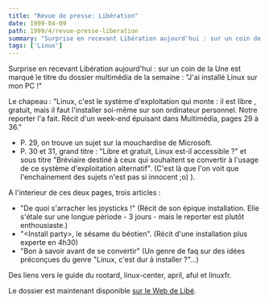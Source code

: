 ```yaml
---
title: "Revue de presse: Libération"
date: 1999-04-09
path: 1999/4/revue-presse-liberation
summary: "Surprise en recevant Libération aujourd'hui : sur un coin de la Une est marqué le titre du dossier multimédia de la semaine : \"J'ai installé Linux sur mon PC !\" Le chapeau : \"Linux, c'est le système d'exploitation qui monte : il est libre , gratuit, mais il faut l'installer soi-même sur son ordinateur personnel."
tags: ['Linux']
---
```


<P>Surprise en recevant Libération aujourd'hui : sur un coin de la Une est
marqué le titre du dossier multimédia de la semaine : "J'ai installé
Linux sur mon PC !"</P>

<P>Le chapeau : "Linux, c'est le système d'exploitation qui monte : il est
libre , gratuit, mais il faut l'installer soi-même sur son ordinateur
personnel. Notre reporter l'a fait. Récit d'un week-end épuisant dans
Multimédia, pages 29 à 36."</P>

<UL>

<LI>P. 29, on trouve un sujet sur la mouchardise de Microsoft.
<LI>P. 30 et 31, grand titre :  "Libre et gratuit, Linux est-il accessible
?" et sous titre "Bréviaire destiné à ceux qui souhaitent se convertir à
l'usage de ce système d'exploitation alternatif". (C'est là que l'on
voit que l'enchainement des sujets n'est pas si innocent ;o) ).
</UL>

<P>A l'interieur de ces deux pages, trois articles :</P>

<UL>

<LI>"De quoi s'arracher les joysticks !" (Récit de son épique
installation. Elle s'étale sur une longue période - 3 jours - mais le
reporter est plutôt enthousiaste.)
<LI>"&lt;Install party&gt;, le sésame du béotien". (Récit d'une installation
plus experte en 4h30)
<LI>"Bon à savoir avant de se convertir" (Un genre de faq sur des idées
préconçues du genre "Linux, c'est dur à installer ?"...)
</UL>

<P>Des liens vers le guide du rootard, linux-center, april, aful et
linuxfr.</P>

<P>Le dossier est maintenant disponible
<A HREF="http://www.liberation.com/multi/cahier/articles/sem99.15/cah990409a.html">sur le Web de Libé</A>.
</P>


